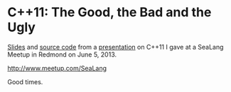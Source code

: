 # C++11: The Good, the Bad and the Ugly

[Slides](http://github.com/fvasquez/sealang-cpp11/blob/master/C%2B%2B11%20Slides.pdf) and [source code](http://github.com/fvasquez/sealang-cpp11/blob/master/async.cpp) from a [presentation](http://www.meetup.com/SeaLang/events/117791442) on C++11 I gave at a SeaLang Meetup in Redmond on June 5, 2013.

http://www.meetup.com/SeaLang

Good times.
